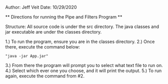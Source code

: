 Author: Jeff Veit
Date: 10/29/2020

** Directions for running the Pipe and Filters Program **

Structure: All source code is under the src directory. The java classes and jar executable are under the classes directory. 

1.) To run the program, ensure you are in the classes directory. 
2.) Once there, execute the command below:
    
    "java -jar App.jar"

3.) From there the program will prompt you to select what text file to run on. 
4.) Select which ever one you choose, and it will print the output. 
5.) To run again, execute the command from #2.
